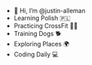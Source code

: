 - 👋 Hi, I’m @justin-alleman
- Learning Polish 🇵🇱
- Practicing CrossFit 🏋️‍♂️
- Training Dogs 🐕
- Exploring Places 🌍
- Coding Daily 💻

<!---
justin-alleman/justin-alleman is a ✨ special ✨ repository because its `README.md` (this file) appears on your GitHub profile.
You can click the Preview link to take a look at your changes.
--->
